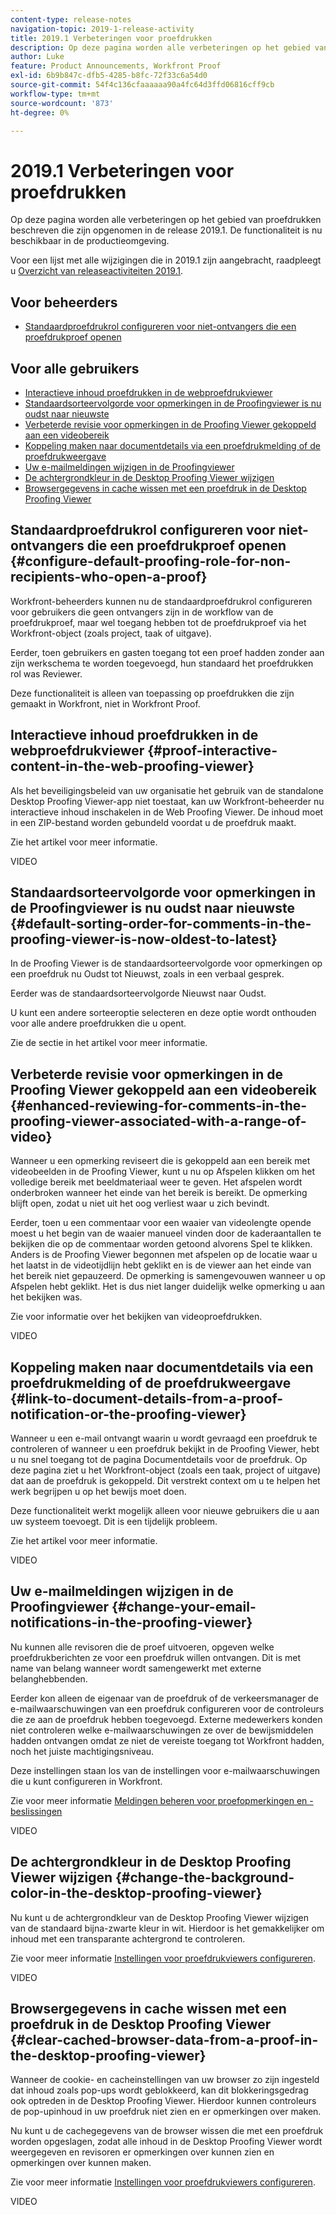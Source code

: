 ```yaml
---
content-type: release-notes
navigation-topic: 2019-1-release-activity
title: 2019.1 Verbeteringen voor proefdrukken
description: Op deze pagina worden alle verbeteringen op het gebied van proefdrukken beschreven die zijn opgenomen in de release 2019.1. De functionaliteit is nu beschikbaar in de productieomgeving.
author: Luke
feature: Product Announcements, Workfront Proof
exl-id: 6b9b847c-dfb5-4285-b8fc-72f33c6a54d0
source-git-commit: 54f4c136cfaaaaaa90a4fc64d3ffd06816cff9cb
workflow-type: tm+mt
source-wordcount: '873'
ht-degree: 0%

---
```


# 2019.1 Verbeteringen voor proefdrukken

Op deze pagina worden alle verbeteringen op het gebied van proefdrukken beschreven die zijn opgenomen in de release 2019.1. De functionaliteit is nu beschikbaar in de productieomgeving.

Voor een lijst met alle wijzigingen die in 2019.1 zijn aangebracht, raadpleegt u [Overzicht van releaseactiviteiten 2019.1](../../../../product-announcements/product-releases/quarterly-release-archive/2019.1-release-activity/2019.1-release-activity-overview.md).

## Voor beheerders

* [Standaardproefdrukrol configureren voor niet-ontvangers die een proefdrukproef openen](#configure-default-proofing-role-for-non-recipients-who-open-a-proof)

## Voor alle gebruikers

* [Interactieve inhoud proefdrukken in de webproefdrukviewer](#proof-interactive-content-in-the-web-proofing-viewer)
* [Standaardsorteervolgorde voor opmerkingen in de Proofingviewer is nu oudst naar nieuwste](#default-sorting-order-for-comments-in-the-proofing-viewer-is-now-oldest-to-latest)
* [Verbeterde revisie voor opmerkingen in de Proofing Viewer gekoppeld aan een videobereik](#enhanced-reviewing-for-comments-in-the-proofing-viewer-associated-with-a-range-of-video)
* [Koppeling maken naar documentdetails via een proefdrukmelding of de proefdrukweergave](#link-to-document-details-from-a-proof-notification-or-the-proofing-viewer)
* [Uw e-mailmeldingen wijzigen in de Proofingviewer](#change-your-email-notifications-in-the-proofing-viewer)
* [De achtergrondkleur in de Desktop Proofing Viewer wijzigen](#change-the-background-color-in-the-desktop-proofing-viewer)
* [Browsergegevens in cache wissen met een proefdruk in de Desktop Proofing Viewer](#clear-cached-browser-data-from-a-proof-in-the-desktop-proofing-viewer)

## Standaardproefdrukrol configureren voor niet-ontvangers die een proefdrukproef openen {#configure-default-proofing-role-for-non-recipients-who-open-a-proof}

Workfront-beheerders kunnen nu de standaardproefdrukrol configureren voor gebruikers die geen ontvangers zijn in de workflow van de proefdrukproef, maar wel toegang hebben tot de proefdrukproef via het Workfront-object (zoals project, taak of uitgave).

Eerder, toen gebruikers en gasten toegang tot een proef hadden zonder aan zijn werkschema te worden toegevoegd, hun standaard het proefdrukken rol was Reviewer.

Deze functionaliteit is alleen van toepassing op proefdrukken die zijn gemaakt in Workfront, niet in Workfront Proof.

## Interactieve inhoud proefdrukken in de webproefdrukviewer {#proof-interactive-content-in-the-web-proofing-viewer}

Als het beveiligingsbeleid van uw organisatie het gebruik van de standalone Desktop Proofing Viewer-app niet toestaat, kan uw Workfront-beheerder nu interactieve inhoud inschakelen in de Web Proofing Viewer. De inhoud moet in een ZIP-bestand worden gebundeld voordat u de proefdruk maakt.

Zie het artikel voor meer informatie.

VIDEO

## Standaardsorteervolgorde voor opmerkingen in de Proofingviewer is nu oudst naar nieuwste  {#default-sorting-order-for-comments-in-the-proofing-viewer-is-now-oldest-to-latest}

In de Proofing Viewer is de standaardsorteervolgorde voor opmerkingen op een proefdruk nu Oudst tot Nieuwst, zoals in een verbaal gesprek.

Eerder was de standaardsorteervolgorde Nieuwst naar Oudst.

U kunt een andere sorteeroptie selecteren en deze optie wordt onthouden voor alle andere proefdrukken die u opent.

Zie de sectie in het artikel voor meer informatie.

## Verbeterde revisie voor opmerkingen in de Proofing Viewer gekoppeld aan een videobereik {#enhanced-reviewing-for-comments-in-the-proofing-viewer-associated-with-a-range-of-video}

Wanneer u een opmerking reviseert die is gekoppeld aan een bereik met videobeelden in de Proofing Viewer, kunt u nu op Afspelen klikken om het volledige bereik met beeldmateriaal weer te geven. Het afspelen wordt onderbroken wanneer het einde van het bereik is bereikt. De opmerking blijft open, zodat u niet uit het oog verliest waar u zich bevindt.

Eerder, toen u een commentaar voor een waaier van videolengte opende moest u het begin van de waaier manueel vinden door de kaderaantallen te bekijken die op de commentaar worden getoond alvorens Spel te klikken. Anders is de Proofing Viewer begonnen met afspelen op de locatie waar u het laatst in de videotijdlijn hebt geklikt en is de viewer aan het einde van het bereik niet gepauzeerd. De opmerking is samengevouwen wanneer u op Afspelen hebt geklikt. Het is dus niet langer duidelijk welke opmerking u aan het bekijken was.

Zie voor informatie over het bekijken van videoproefdrukken.

VIDEO

## Koppeling maken naar documentdetails via een proefdrukmelding of de proefdrukweergave {#link-to-document-details-from-a-proof-notification-or-the-proofing-viewer}

Wanneer u een e-mail ontvangt waarin u wordt gevraagd een proefdruk te controleren of wanneer u een proefdruk bekijkt in de Proofing Viewer, hebt u nu snel toegang tot de pagina Documentdetails voor de proefdruk. Op deze pagina ziet u het Workfront-object (zoals een taak, project of uitgave) dat aan de proefdruk is gekoppeld. Dit verstrekt context om u te helpen het werk begrijpen u op het bewijs moet doen.

Deze functionaliteit werkt mogelijk alleen voor nieuwe gebruikers die u aan uw systeem toevoegt. Dit is een tijdelijk probleem.

Zie het artikel voor meer informatie.

VIDEO

## Uw e-mailmeldingen wijzigen in de Proofingviewer {#change-your-email-notifications-in-the-proofing-viewer}

Nu kunnen alle revisoren die de proef uitvoeren, opgeven welke proefdrukberichten ze voor een proefdruk willen ontvangen. Dit is met name van belang wanneer wordt samengewerkt met externe belanghebbenden.

Eerder kon alleen de eigenaar van de proefdruk of de verkeersmanager de e-mailwaarschuwingen van een proefdruk configureren voor de controleurs die ze aan de proefdruk hebben toegevoegd. Externe medewerkers konden niet controleren welke e-mailwaarschuwingen ze over de bewijsmiddelen hadden ontvangen omdat ze niet de vereiste toegang tot Workfront hadden, noch het juiste machtigingsniveau.

Deze instellingen staan los van de instellingen voor e-mailwaarschuwingen die u kunt configureren in Workfront.

Zie voor meer informatie [Meldingen beheren voor proefopmerkingen en -beslissingen](../../../../review-and-approve-work/proofing/reviewing-proofs-within-workfront/manage-notifications-for-proof-comments.md)

VIDEO

## De achtergrondkleur in de Desktop Proofing Viewer wijzigen {#change-the-background-color-in-the-desktop-proofing-viewer}

Nu kunt u de achtergrondkleur van de Desktop Proofing Viewer wijzigen van de standaard bijna-zwarte kleur in wit. Hierdoor is het gemakkelijker om inhoud met een transparante achtergrond te controleren.

Zie voor meer informatie [Instellingen voor proefdrukviewers configureren](../../../../review-and-approve-work/proofing/reviewing-proofs-within-workfront/configure-proofing-viewer-settings.md).

VIDEO

## Browsergegevens in cache wissen met een proefdruk in de Desktop Proofing Viewer {#clear-cached-browser-data-from-a-proof-in-the-desktop-proofing-viewer}

Wanneer de cookie- en cacheinstellingen van uw browser zo zijn ingesteld dat inhoud zoals pop-ups wordt geblokkeerd, kan dit blokkeringsgedrag ook optreden in de Desktop Proofing Viewer. Hierdoor kunnen controleurs de pop-upinhoud in uw proefdruk niet zien en er opmerkingen over maken.

Nu kunt u de cachegegevens van de browser wissen die met een proefdruk worden opgeslagen, zodat alle inhoud in de Desktop Proofing Viewer wordt weergegeven en revisoren er opmerkingen over kunnen zien en opmerkingen over kunnen maken.

Zie voor meer informatie [Instellingen voor proefdrukviewers configureren](../../../../review-and-approve-work/proofing/reviewing-proofs-within-workfront/configure-proofing-viewer-settings.md).

VIDEO

